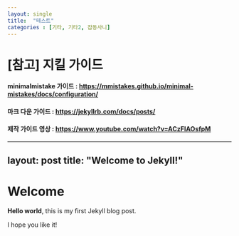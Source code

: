 ```yaml
---
layout: single
title:  "테스트"
categories : [기타, 기타2, 잡동사니]
---
```


# [참고] 지킬 가이드
#### minimalmistake 가이드 : https://mmistakes.github.io/minimal-mistakes/docs/configuration/
#### 마크 다운 가이드 : https://jekyllrb.com/docs/posts/
#### 제작 가이드 영상 : https://www.youtube.com/watch?v=ACzFIAOsfpM

---
layout: post
title:  "Welcome to Jekyll!"
---

# Welcome

**Hello world**, this is my first Jekyll blog post.

I hope you like it!
